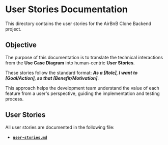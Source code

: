 # User Stories Documentation
This directory contains the user stories for the AirBnB Clone Backend project.

## Objective
The purpose of this documentation is to translate the technical interactions from the **Use Case Diagram** into human-centric **User Stories**.

These stories follow the standard format:
***As a [Role], I want to [Goal/Action], so that [Benefit/Motivation]***.

This approach helps the development team understand the value of each feature from a user's perspective, guiding the implementation and testing process.

## User Stories
All user stories are documented in the following file:
* [**`user-stories.md`**](./user-stories.md)